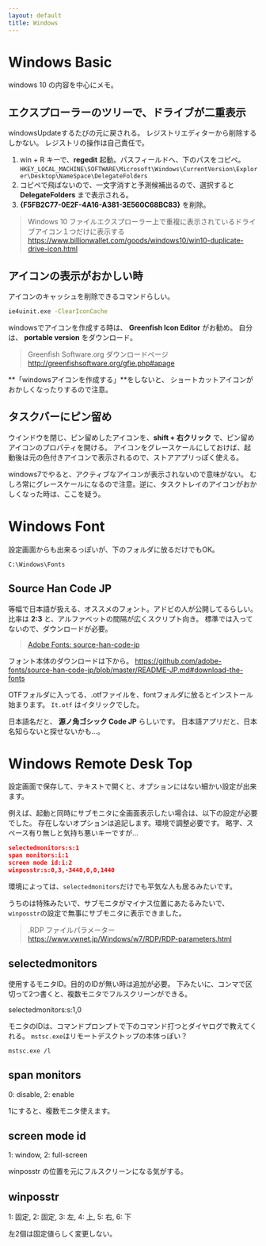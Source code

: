 ```yaml
---
layout: default
title: Windows
---
```


# Windows Basic

windows 10 の内容を中心にメモ。

## エクスプローラーのツリーで、ドライブが二重表示

windowsUpdateするたびの元に戻される。
レジストリエディターから削除するしかない。
レジストリの操作は自己責任で。

1. win + R キーで、**regedit** 起動。パスフィールドへ、下のパスをコピペ。
`HKEY_LOCAL_MACHINE\SOFTWARE\Microsoft\Windows\CurrentVersion\Explorer\Desktop\NameSpace\DelegateFolders`
3. コピペで飛ばないので、一文字消すと予測候補出るので、選択すると **DelegateFolders** まで表示される。
4. **{F5FB2C77-0E2F-4A16-A381-3E560C68BC83}** を削除。

> Windows 10 ファイルエクスプローラー上で重複に表示されているドライブアイコン１つだけに表示する
> https://www.billionwallet.com/goods/windows10/win10-duplicate-drive-icon.html


## アイコンの表示がおかしい時

アイコンのキャッシュを削除できるコマンドらしい。

```bat
ie4uinit.exe -ClearIconCache
```

windowsでアイコンを作成する時は、 **Greenfish Icon Editor** がお勧め。
自分は、 **portable version** をダウンロード。

> Greenfish Software.org ダウンロードページ
> http://greenfishsoftware.org/gfie.php#apage

**「windowsアイコンを作成する」**をしないと、
ショートカットアイコンがおかしくなったりするので注意。


## タスクバーにピン留め

ウインドウを閉じ、ピン留めしたアイコンを、**shift + 右クリック** で、ピン留めアイコンのプロパティを開ける。
アイコンをグレースケールにしておけば、起動後は元の色付きアイコンで表示されるので、ストアアプリっぽく使える。

windows7でやると、アクティブなアイコンが表示されないので意味がない。
むしろ常にグレースケールになるので注意。逆に、タスクトレイのアイコンがおかしくなった時は、ここを疑う。


# Windows Font

設定画面からも出来るっぽいが、下のフォルダに放るだけでもOK。

`C:\Windows\Fonts`

## Source Han Code JP

等幅で日本語が扱える、オススメのフォント。アドビの人が公開してるらしい。
比率は **2:3** と、アルファベットの間隔が広くスクリプト向き。
標準では入ってないので、ダウンロードが必要。

> [Adobe Fonts: source-han-code-jp](https://github.com/adobe-fonts/source-han-code-jp)

フォント本体のダウンロードは下から。
https://github.com/adobe-fonts/source-han-code-jp/blob/master/README-JP.md#download-the-fonts

OTFフォルダに入ってる、.otfファイルを、fontフォルダに放るとインストール始まります。
`It.otf` はイタリックでした。

日本語名だと、 **源ノ角ゴシック Code JP** らしいです。
日本語アプリだと、日本名知らないと探せないかも…。

# Windows Remote Desk Top

設定画面で保存して、テキストで開くと、オプションにはない細かい設定が出来ます。

例えば、起動と同時にサブモニタに全画面表示したい場合は、以下の設定が必要でした。
存在しないオプションは追記します。環境で調整必要です。
略字、スペース有り無しと気持ち悪いキーですが…

```json
selectedmonitors:s:1
span monitors:i:1
screen mode id:i:2
winposstr:s:0,3,-3440,0,0,1440
```

環境によっては、`selectedmonitors`だけでも平気な人も居るみたいです。

うちのは特殊みたいで、サブモニタがマイナス位置にあたるみたいで、
`winposstr`の設定で無事にサブモニタに表示できました。

> .RDP ファイルパラメーター
https://www.vwnet.jp/Windows/w7/RDP/RDP-parameters.html

## selectedmonitors

使用するモニタID。目的のIDが無い時は追加が必要。
下みたいに、コンマで区切って2つ書くと、複数モニタでフルスクリーンができる。

selectedmonitors:s:1,0

モニタのIDは、コマンドプロンプトで下のコマンド打つとダイヤログで教えてくれる。
`mstsc.exe`はリモートデスクトップの本体っぽい？

```console
mstsc.exe /l
```

## span monitors

0: disable, 2: enable

1にすると、複数モニタ使えます。

## screen mode id

1: window, 2: full-screen

winposstr の位置を元にフルスクリーンになる気がする。

## winposstr

1: 固定, 2: 固定, 3: 左, 4: 上, 5: 右, 6: 下 

左2個は固定値らしく変更しない。
